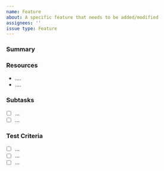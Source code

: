 ```yaml
---
name: Feature
about: A specific feature that needs to be added/modified
assignees: ''
issue type: Feature
---
```


### Summary
<!-- A *very brief* description of what the player will be able to do once this is complete. -->

### Resources
<!-- *Add links to related issues, PRs, feature documentation, etc.* -->
- ....
- ....

### Subtasks
<!-- *Known subtasks (that are significant enough to be worth noting up front, but not big enough to be their own issue* -->
* [ ] ...
* [ ] ...

### Test Criteria
<!-- *Specific tests to run (beyond any in the general project doc)* -->
* [ ] ...
* [ ] ...
* [ ] ...
